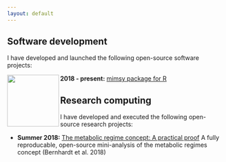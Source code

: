 ```yaml
---
layout: default
---
```


## Software development
I have developed and launched the following open-source software projects:

<img src="https://github.com/michelleckelly/michelleckelly.github.io/master/images/logo.svg?sanitize=true" align = "left" width = "120" />

**2018 - present:** [mimsy package for R](https://michelleckelly.github.io/mimsy/)




## Research computing
I have developed and executed the following open-source research projects:
* **Summer 2018:** [The metabolic regime concept: A practical proof](https://github.com/michelleckelly/Kelly_dcei/blob/master/FinalProject/FinalProject.pdf) A fully reproducable, open-source mini-analysis of the metabolic regimes concept (Bernhardt et al. 2018)
